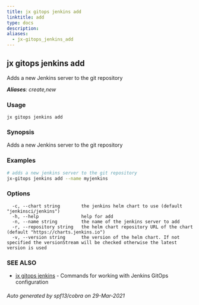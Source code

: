 ```yaml
---
title: jx gitops jenkins add
linktitle: add
type: docs
description: 
aliases:
  - jx-gitops_jenkins_add
---
```


## jx gitops jenkins add

Adds a new Jenkins server to the git repository

***Aliases**: create,new*

### Usage

```
jx gitops jenkins add
```

### Synopsis

Adds a new Jenkins server to the git repository

### Examples

  ```bash
  # adds a new jenkins server to the git repository
  jx-gitops jenkins add --name myjenkins

  ```
### Options

```
  -c, --chart string        the jenkins helm chart to use (default "jenkinsci/jenkins")
  -h, --help                help for add
  -n, --name string         the name of the jenkins server to add
  -r, --repository string   the helm chart repository URL of the chart (default "https://charts.jenkins.io")
  -v, --version string      the version of the helm chart. If not specified the versionStream will be checked otherwise the latest version is used
```

### SEE ALSO

* [jx gitops jenkins](..)	 - Commands for working with Jenkins GitOps configuration

###### Auto generated by spf13/cobra on 29-Mar-2021

